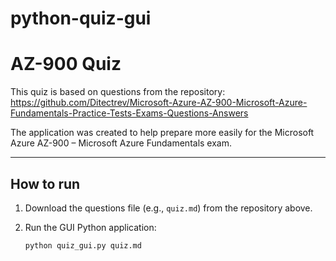 # python-quiz-gui

# AZ-900 Quiz

This quiz is based on questions from the repository:  
https://github.com/Ditectrev/Microsoft-Azure-AZ-900-Microsoft-Azure-Fundamentals-Practice-Tests-Exams-Questions-Answers

The application was created to help prepare more easily for the Microsoft Azure AZ-900 – Microsoft Azure Fundamentals exam.

---

## How to run

1. Download the questions file (e.g., `quiz.md`) from the repository above.  
2. Run the GUI Python application:

   ```bash
   python quiz_gui.py quiz.md
